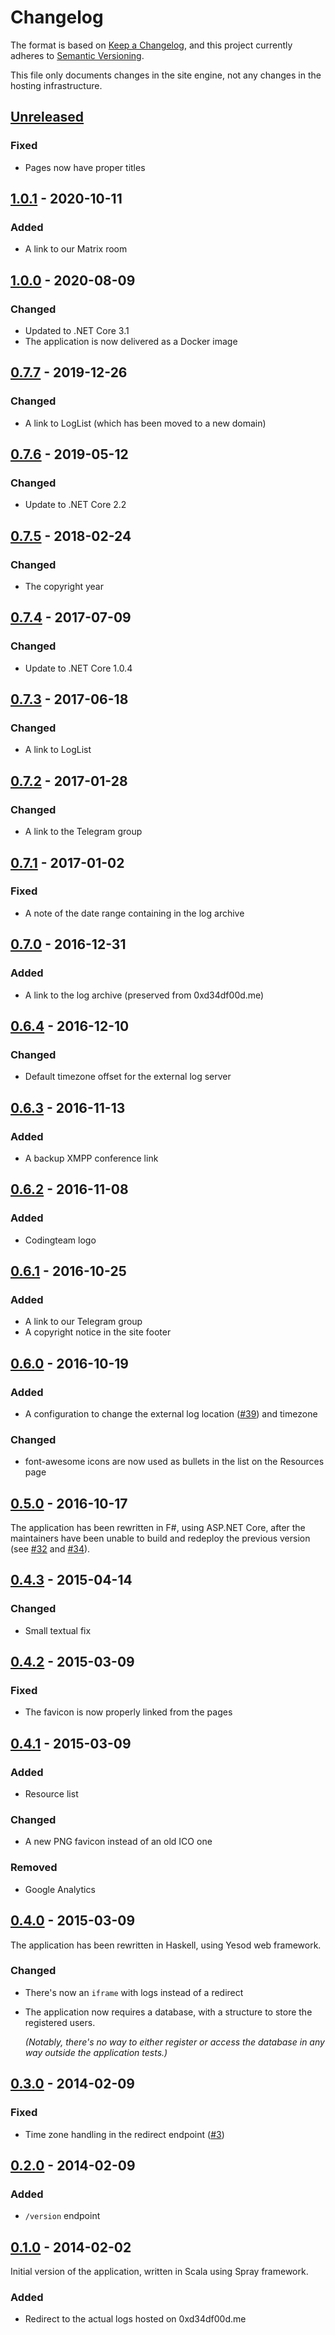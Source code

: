 # Changelog

The format is based on [Keep a Changelog](https://keepachangelog.com/en/1.0.0/),
and this project currently adheres to [Semantic
Versioning](https://semver.org/spec/v2.0.0.html).

This file only documents changes in the site engine, not any changes in the
hosting infrastructure.

## [Unreleased]
### Fixed
- Pages now have proper titles

## [1.0.1] - 2020-10-11
### Added
- A link to our Matrix room

## [1.0.0] - 2020-08-09
### Changed
- Updated to .NET Core 3.1
- The application is now delivered as a Docker image

## [0.7.7] - 2019-12-26
### Changed
- A link to LogList (which has been moved to a new domain)

## [0.7.6] - 2019-05-12
### Changed
- Update to .NET Core 2.2

## [0.7.5] - 2018-02-24
### Changed
- The copyright year

## [0.7.4] - 2017-07-09
### Changed
- Update to .NET Core 1.0.4

## [0.7.3] - 2017-06-18
### Changed
- A link to LogList

## [0.7.2] - 2017-01-28
### Changed
- A link to the Telegram group

## [0.7.1] - 2017-01-02
### Fixed
- A note of the date range containing in the log archive

## [0.7.0] - 2016-12-31
### Added
- A link to the log archive (preserved from 0xd34df00d.me)

## [0.6.4] - 2016-12-10
### Changed
- Default timezone offset for the external log server

## [0.6.3] - 2016-11-13
### Added
- A backup XMPP conference link

## [0.6.2] - 2016-11-08
### Added
- Codingteam logo

## [0.6.1] - 2016-10-25
### Added
- A link to our Telegram group
- A copyright notice in the site footer

## [0.6.0] - 2016-10-19
### Added
- A configuration to change the external log location
  ([#39](https://github.com/codingteam/codingteam.org.ru/issues/39)) and
  timezone

### Changed
- font-awesome icons are now used as bullets in the list on the Resources page

## [0.5.0] - 2016-10-17
The application has been rewritten in F#, using ASP.NET Core, after the
maintainers have been unable to build and redeploy the previous version (see
[#32](https://github.com/codingteam/codingteam.org.ru/issues/32) and
[#34](https://github.com/codingteam/codingteam.org.ru/issues/34)).

## [0.4.3] - 2015-04-14
### Changed
- Small textual fix

## [0.4.2] - 2015-03-09
### Fixed
- The favicon is now properly linked from the pages

## [0.4.1] - 2015-03-09
### Added
- Resource list

### Changed
- A new PNG favicon instead of an old ICO one

### Removed
- Google Analytics

## [0.4.0] - 2015-03-09
The application has been rewritten in Haskell, using Yesod web framework.

### Changed
- There's now an `iframe` with logs instead of a redirect
- The application now requires a database, with a structure to store the
  registered users.

  _(Notably, there's no way to either register or access the database in any
  way outside the application tests.)_

## [0.3.0] - 2014-02-09
### Fixed
- Time zone handling in the redirect endpoint
  ([#3](https://github.com/codingteam/codingteam.org.ru/issues/3))

## [0.2.0] - 2014-02-09
### Added
- `/version` endpoint

## [0.1.0] - 2014-02-02
Initial version of the application, written in Scala using Spray framework.

### Added
- Redirect to the actual logs hosted on 0xd34df00d.me

[0.1.0]: https://github.com/codingteam/codingteam.org.ru/releases/tag/v0.1
[0.2.0]: https://github.com/codingteam/codingteam.org.ru/compare/v0.1...v0.2
[0.3.0]: https://github.com/codingteam/codingteam.org.ru/compare/v0.2...0.3
[0.4.0]: https://github.com/codingteam/codingteam.org.ru/compare/0.3...0.4
[0.4.1]: https://github.com/codingteam/codingteam.org.ru/compare/0.4...0.4.1
[0.4.2]: https://github.com/codingteam/codingteam.org.ru/compare/0.4.1...0.4.2
[0.4.3]: https://github.com/codingteam/codingteam.org.ru/compare/0.4.2...0.4.3
[0.5.0]: https://github.com/codingteam/codingteam.org.ru/compare/0.4.3...0.5.0
[0.6.0]: https://github.com/codingteam/codingteam.org.ru/compare/0.5.0...v0.6.0
[0.6.1]: https://github.com/codingteam/codingteam.org.ru/compare/v0.6.0...0.6.1
[0.6.2]: https://github.com/codingteam/codingteam.org.ru/compare/0.6.1...0.6.2
[0.6.3]: https://github.com/codingteam/codingteam.org.ru/compare/0.6.2...0.6.3
[0.6.4]: https://github.com/codingteam/codingteam.org.ru/compare/0.6.3...0.6.4
[0.7.0]: https://github.com/codingteam/codingteam.org.ru/compare/0.6.4...0.7.0
[0.7.1]: https://github.com/codingteam/codingteam.org.ru/compare/0.7.0...0.7.1
[0.7.2]: https://github.com/codingteam/codingteam.org.ru/compare/0.7.1...0.7.2
[0.7.3]: https://github.com/codingteam/codingteam.org.ru/compare/0.7.2...0.7.3
[0.7.4]: https://github.com/codingteam/codingteam.org.ru/compare/0.7.3...0.7.4
[0.7.5]: https://github.com/codingteam/codingteam.org.ru/compare/0.7.4...0.7.5
[0.7.6]: https://github.com/codingteam/codingteam.org.ru/compare/0.7.5...0.7.6
[0.7.7]: https://github.com/codingteam/codingteam.org.ru/compare/0.7.6...0.7.7
[1.0.0]: https://github.com/codingteam/codingteam.org.ru/compare/0.7.7...1.0.0
[1.0.1]: https://github.com/codingteam/codingteam.org.ru/compare/1.0.0...1.0.1
[Unreleased]: https://github.com/codingteam/codingteam.org.ru/compare/1.0.1...HEAD
